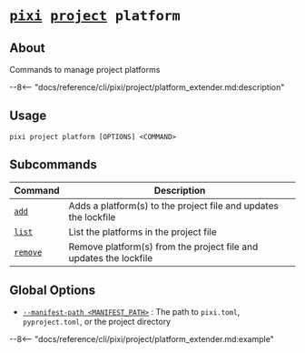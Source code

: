 # <code>[pixi](../../pixi.md) [project](../project.md) platform</code>

## About
Commands to manage project platforms

--8<-- "docs/reference/cli/pixi/project/platform_extender.md:description"

## Usage
```
pixi project platform [OPTIONS] <COMMAND>
```

## Subcommands
| Command | Description |
|---------|-------------|
| [`add`](add) | Adds a platform(s) to the project file and updates the lockfile |
| [`list`](list) | List the platforms in the project file |
| [`remove`](remove) | Remove platform(s) from the project file and updates the lockfile |


## Global Options
- <a id="arg---manifest-path" href="#arg---manifest-path">`--manifest-path <MANIFEST_PATH>`</a>
:  The path to `pixi.toml`, `pyproject.toml`, or the project directory

--8<-- "docs/reference/cli/pixi/project/platform_extender.md:example"
